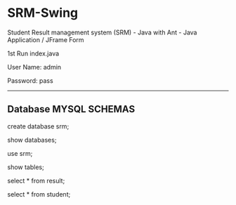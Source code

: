# SRM-Swing
Student Result management system (SRM) - Java with Ant - Java Application / JFrame Form

1st Run index.java 

User Name: admin 

Password: pass

------------------------
Database MYSQL SCHEMAS 
-------------------------
create database srm;

show databases;

 use srm;
 
 show tables;
 
 select * from result;
 
 select * from student;
